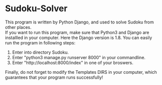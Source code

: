 # Sudoku-Solver
This program is written by Python Django, and used to solve Sudoku from other places.<br>
If you want to run this program, make sure that Python3 and Django are installled in your computer. Here the Django version is 1.8. You can easily run the program in following steps:

<ol>
  <li>Enter into directory Sudoku.</li>
  <li>Enter "python3 manage.py runserver 8000" in your commandline.</li>
  <li>Enter "http://localhost:8000/index" in one of your broswers.</li>
</ol>

Finally, do not forget to modify the Templates DIRS in your computer, which guarantees that your program runs successfully!
